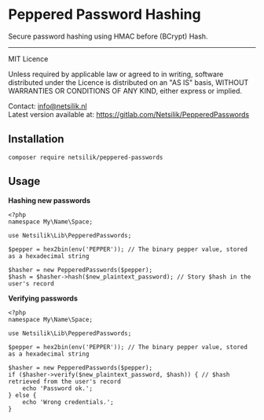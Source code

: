 Peppered Password Hashing
=========================

Secure password hashing using HMAC before (BCrypt) Hash.

---

MIT Licence

Unless required by applicable law or agreed to in writing, software
distributed under the Licence is distributed on an "AS IS" basis,
WITHOUT WARRANTIES OR CONDITIONS OF ANY KIND, either express or implied.

Contact: info@netsilik.nl  
Latest version available at: https://gitlab.com/Netsilik/PepperedPasswords


Installation
------------

```
composer require netsilik/peppered-passwords
```

Usage
-----

**Hashing new passwords**

```
<?php
namespace My\Name\Space;

use Netsilik\Lib\PepperedPasswords;

$pepper = hex2bin(env('PEPPER')); // The binary pepper value, stored as a hexadecimal string

$hasher = new PepperedPasswords($pepper);
$hash = $hasher->hash($new_plaintext_password); // Story $hash in the user's record
```

**Verifying passwords**

```
<?php
namespace My\Name\Space;

use Netsilik\Lib\PepperedPasswords;

$pepper = hex2bin(env('PEPPER')); // The binary pepper value, stored as a hexadecimal string

$hasher = new PepperedPasswords($pepper);
if ($hasher->verify($new_plaintext_password, $hash)) { // $hash retrieved from the user's record
    echo 'Password ok.';
} else {
    echo 'Wrong credentials.'; 
}
```
